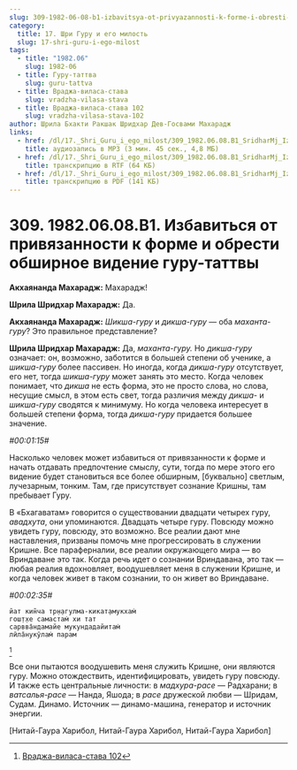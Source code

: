 ```yaml
---
slug: 309-1982-06-08-b1-izbavitsya-ot-privyazannosti-k-forme-i-obresti-obshirnoe-videnie-guru-tattvy
category:
  title: 17. Шри Гуру и его милость
  slug: 17-shri-guru-i-ego-milost
tags:
  - title: "1982.06"
    slug: 1982-06
  - title: Гуру-таттва
    slug: guru-tattva
  - title: Враджа-виласа-става
    slug: vradzha-vilasa-stava
  - title: Враджа-виласа-става 102
    slug: vradzha-vilasa-stava-102
author: Шрила Бхакти Ракшак Шридхар Дев-Госвами Махарадж
links:
  - href: /dl/17._Shri_Guru_i_ego_milost/309_1982.06.08.B1_SridharMj_Izbavitsja_ot_privjazannosti_k_forme_i_obresti_obshirnoe_videnie_guru-tattvy.mp3
    title: аудиозапись в MP3 (3 мин. 45 сек., 4,8 МБ)
  - href: /dl/17._Shri_Guru_i_ego_milost/309_1982.06.08.B1_SridharMj_Izbavitsja_ot_privjazannosti_k_forme_i_obresti_obshirnoe_videnie_guru-tattvy.rtf
    title: транскрипцию в RTF (64 КБ)
  - href: /dl/17._Shri_Guru_i_ego_milost/309_1982.06.08.B1_SridharMj_Izbavitsja_ot_privjazannosti_k_forme_i_obresti_obshirnoe_videnie_guru-tattvy.pdf
    title: транскрипцию в PDF (141 КБ)
---
```


# 309. 1982.06.08.B1. Избавиться от привязанности к форме и обрести обширное видение гуру-таттвы

**Акхаянанда Махарадж:** Махарадж!

**Шрила Шридхар Махарадж:** Да.

**Акхаянанда Махарадж:** *Шикша-гуру* и *дикша-гуру* — оба *маханта-гуру*? Это правильное представление?

**Шрила Шридхар Махарадж:** Да, *маханта-гуру.* Но *дикша-гуру* означает: он, возможно, заботится в большей степени об ученике, а *шикша-гуру* более пассивен. Но иногда, когда *дикша-гуру* отсутствует, его нет, тогда *шикша-гуру* может занять это место. Когда человек понимает, что *дикша* не есть форма, это не просто слова, но слова, несущие смысл, в этом есть свет, тогда различия между *дикша-* и *шикша-гуру* сводятся к минимуму. Но когда человека интересует в большей степени форма, тогда *дикша-гуру* придается большее значение.

*#00:01:15#*

Насколько человек может избавиться от привязанности к форме и начать отдавать предпочтение смыслу, сути, тогда по мере этого его видение будет становиться все более обширным, [буквально] светлым, лучезарным, тонким. Там, где присутствует сознание Кришны, там пребывает Гуру.

В «Бхагаватам» говорится о существовании двадцати четырех гуру, *авадхута*, они упоминаются. Двадцать четыре гуру. Повсюду можно увидеть гуру, повсюду, это возможно. Все реалии дают мне наставления, призваны помочь мне прогрессировать в служении Кришне. Все параферналии, все реалии окружающего мира — во Вриндаване это так. Когда речь идет о сознании Вриндавана, это так — любая реалия вдохновляет, воодушевляет меня в служении Кришне, и когда человек живет в таком сознании, то он живет во Вриндаване.

*#00:02:35#*

    йат кин̃ча тр̣н̣агулма-кикат̣амукхам̇
    гош̣т̣хе самастам̇ хи тат
    сарвва̄ндамайе мукундадайитам̇
    лӣла̄нукӯлам̇ парам
[^_ftn1]

Все они пытаются воодушевить меня служить Кришне, они являются гуру. Можно отождествить, идентифицировать, увидеть гуру повсюду. И также есть центральные личности: в *мадхура-расе* — Радхарани; в *ватсалья-расе* — Нанда, Яшода; в *расе* дружеской любви — Шридам, Судам. Динамо. Источник — динамо-машина, генератор и источник энергии.

[Нитай-Гаура Харибол, Нитай-Гаура Харибол, Нитай-Гаура Харибол]



[^_ftn1]: [Враджа-виласа-става 102](../notes/vradzha-vilasa-stava/vradzha-vilasa-stava-102.md)
